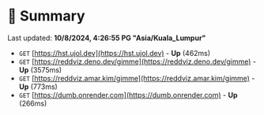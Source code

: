 # 📖 Summary
Last updated: **10/8/2024, 4:26:55 PG "Asia/Kuala_Lumpur"**

- `GET` [https://hst.ujol.dev](https://hst.ujol.dev) - **Up** (462ms)
- `GET` [https://reddviz.deno.dev/gimme](https://reddviz.deno.dev/gimme) - **Up** (3575ms)
- `GET` [https://reddviz.amar.kim/gimme](https://reddviz.amar.kim/gimme) - **Up** (773ms)
- `GET` [https://dumb.onrender.com](https://dumb.onrender.com) - **Up** (266ms)
